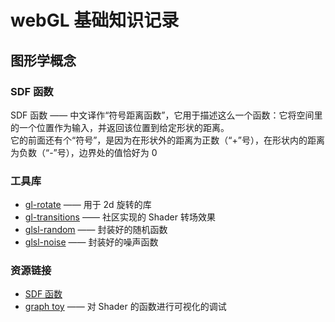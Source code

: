# webGL 基础知识记录

## 图形学概念

### SDF 函数

SDF 函数 —— 中文译作“符号距离函数”，它用于描述这么一个函数：它将空间里的一个位置作为输入，并返回该位置到给定形状的距离。  
它的前面还有个“符号”，是因为在形状外的距离为正数（“+”号），在形状内的距离为负数（“-”号），边界处的值恰好为 0

### 工具库

- [gl-rotate](https://github.com/dmnsgn/glsl-rotate) —— 用于 2d 旋转的库
- [gl-transitions](https://github.com/gl-transitions/gl-transitions) —— 社区实现的 Shader 转场效果
- [glsl-random](https://github.com/mattdesl/glsl-random) —— 封装好的随机函数
- [glsl-noise](https://github.com/hughsk/glsl-noise) —— 封装好的噪声函数

### 资源链接

- [SDF 函数](https://iquilezles.org/articles/distfunctions2d/)
- [graph toy](https://graphtoy.com/) —— 对 Shader 的函数进行可视化的调试
